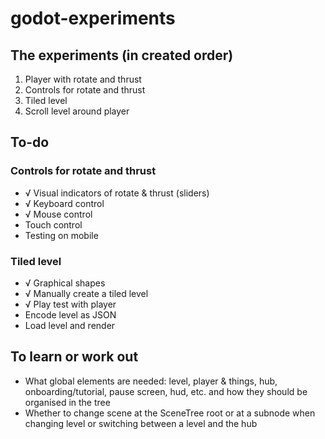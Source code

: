 # godot-experiments

## The experiments (in created order)

1. Player with rotate and thrust
1. Controls for rotate and thrust
1. Tiled level
1. Scroll level around player

## To-do

### Controls for rotate and thrust

- √ Visual indicators of rotate & thrust (sliders)
- √ Keyboard control
- √ Mouse control
- Touch control
- Testing on mobile

### Tiled level

- √ Graphical shapes
- √ Manually create a tiled level
- √ Play test with player
- Encode level as JSON
- Load level and render

## To learn or work out

- What global elements are needed: level, player & things, hub, onboarding/tutorial, pause screen, hud, etc. and how they should be organised in the tree
- Whether to change scene at the SceneTree root or at a subnode when changing level or switching between a level and the hub